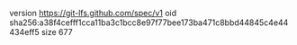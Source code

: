 version https://git-lfs.github.com/spec/v1
oid sha256:a38f4cefff1cca11ba3c1bcc8e97f77bee173ba471c8bbd44845c4e44434eff5
size 677
